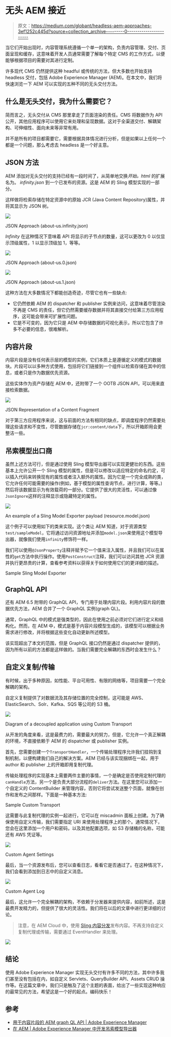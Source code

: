 # 无头 AEM 接近

> 原文：<https://medium.com/globant/headless-aem-approaches-3ef1252c445d?source=collection_archive---------0----------------------->

当它们开始出现时，内容管理系统遵循一个单一的架构，负责内容管理、交付、页面呈现和缓存，这意味着开发人员通常需要了解每个特定 CMS 的工作方式，以便能够根据项目的需要对其进行定制。

许多现代 CMS 仍然提供这种 headful 或传统的方法，但大多数也开始支持 headless 交付，包括 Adobe Experience Manager (AEM)。在本文中，我们将快速浏览一下 AEM 可以实现的五种不同的无头交付方法。

## 什么是无头交付，我为什么需要它？

简而言之，无头交付从 CMS 那里拿走了页面渲染的责任。CMS 将数据作为 API 公开，其他应用程序可以使用它来处理和呈现数据。这对于全渠道交付、解耦架构、可伸缩性、面向未来等非常有用。

并不是所有的项目都需要它，需要根据具体情况进行分析，但是如果以上任何一个都是一个问题，那么考虑去 headless 是一个好主意。

## JSON 方法

AEM 添加对无头交付的支持已经有一段时间了，从简单地交换*开始。html* 的扩展名为。 *infinity.json* 到一个已发布的资源。这是 AEM 的 Sling 模型实现的一部分。

这样做将检索存储在特定资源中的原始 JCR (Java Content Repository)属性，并将其显示为 JSON 树。

![](img/cfb88733c07e81928aeec953cd3fcbe2.png)

JSON Approach (about-us.infinity.json)

*Infinity* 在这种情况下意味着 API 将显示的子节点的数量，这可以更改为 0 以仅显示顶级属性，1 以显示顶级加 1，等等。

![](img/1806f6aeba0df517c95eda1c582d678c.png)

JSON Approach (about-us.0.json)

![](img/9c24697e24f6ddb3a2bddc5f38b7fc8d.png)

JSON Approach (about-us.1.json)

这种方法在大多数情况下都能创造奇迹，尽管它也有一些缺点:

*   它仍然依赖 AEM 的 dispatcher 和 publisher 实例来访问，这意味着尽管渲染不再是 CMS 的责任，但它仍然需要缓存数据并将其直接交付给第三方应用程序，这可能会带来可扩展性问题。
*   它是不可变的，因为它只是 AEM 中存储数据的可视化表示，所以它包含了许多不必要的信息，很难解析。

## 内容片段

内容片段是没有任何表示层的模型的实例，它们本质上是遵循定义的模式的数据块。片段可以以多种方式使用，包括将它们链接到一个组件以检索存储在其中的信息，或者只是作为数据优先资源。

这些实体作为资产存储在 AEM 中，还附带了一个 OOTB JSON API，可以用来直接检索数据。

![](img/41845bb203d77213998b30826610cf83.png)

JSON Representation of a Content Fragment

对于第三方应用程序来说，这与前面的方法有相同的缺点，即调度程序仍然需要处理这些请求和不变性，尽管数据存储在`jcr:content/data`下，所以开箱即用会更整洁一些。

## 吊索模型出口商

虽然上述方法可行，但是通过使用 Sling 模型导出器可以实现更健壮的东西。这些基本上允许公开一个 Sling 模型的属性，但是可以修改以适应特定的命名约定，可以插入代码来转换现有的属性或者注入额外的属性。因为它是一个完全成熟的类，它允许任何可能需要的操作(例如，基于模型的属性查询节点，进行计算，等等。)然后将该数据显示为有效载荷的一部分。它提供了很大的灵活性，可以通过像`JsonIgnore`这样的注释显示或隐藏特定的属性。

![](img/cc43c764e82cb5dfffd7b5653573c701.png)

An example of a Sling Model Exporter payload (resource.model.json)

这个例子可以使用如下的类来实现。这个类让 AEM 知道，对于资源类型`test/sampleModel`，它将通过访问资源地址并添加`model.json`来使用这个模型导出器，就像我们使用`infinity`修饰符一样。

我们可以使用`@JsonProperty`注释并赋予它一个值来注入属性，并且我们可以在属性的`get`方法中执行操作。使用`PostConstruct`注释，我们可以访问其他 JCR 资源并执行更昂贵的计算，查看参考资料以获得关于如何使用它们的更详细的描述。

Sample Sling Model Exporter

## GraphQL API

还有 AEM 6.5 附带的 GraphQL API，专门用于处理内容片段。利用内容片段的数据优先方法，AEM 合并了一个 GraphQL 实例(graph QL)。

通常，GraphQL 中的模式是强类型的，因此在使用之前必须对它们进行定义和结构化。然而，在 AEM 中，模式是基于内容片段模型生成的，该模型可以根据业务需求进行修改，并将根据这些变化自动更新所述模型。

该实现超出了本文的范围，但是 GraphQL 接口仍然是通过 dispatcher 提供的，因为所有以前的方法都是这样做的。当我们需要完全解耦的东西时会发生什么？

## 自定义复制/传输

有时候，出于多种原因，如性能、平台可用性、有限的网络等，项目需要一个完全解耦的架构。

自定义复制提供了对数据流及其存储位置的完全控制，这可能是 AWS、ElasticSearch、Solr、Kafka、SQS 等公司的 S3 桶。

![](img/bc0377f6c62dfb028c926e9ef1717cfa.png)

Diagram of a decoupled application using Custom Transport

从开发的角度来看，这是最费力的，需要最大的努力，但是，它允许一个真正解耦的环境，不直接依赖于 AEM 的 dispatcher 或 publisher 实例。

首先，您需要创建一个`TransportHandler`，一个传输处理程序允许我们挂钩到复制机制，以便构建我们自己的解决方案。AEM 已经与该实现捆绑在一起，用于 author 和 publisher 上的开箱即用复制代理。

传输处理程序的实现基本上需要两件主要的事情，一个是确定是否使用定制代理的`canHandle`方法，另一个是负责大部分流程的`deliver`方法。在这里您可以添加一个自定义的 ContentBuilder 来管理内容，否则它将尝试发送整个页面，就像在创作和发布之间那样。下面是一种基本方法:

Sample Custom Transport

这需要与此复制代理的实例一起进行，它可以在 miscadmin 面板上创建。为了确保使用自定义传输，我们需要指定 URI 来使用处理程序上的那个。通常情况下，您会在这里添加一个用户和密码，以及其他配置选项，如 S3 存储桶的名称，可能还有 AWS 凭证等。

![](img/c75d76e46632d56c6c34d6c74f3d4419.png)

Custom Agent Settings

最后，当一个资源发布后，您可以查看日志，看看它是否通过了。在这种情况下，我们会看到添加到日志中的自定义消息。

![](img/4d854aae0f67301a29038605b67fa99c.png)

Custom Agent Log

最后，这允许一个完全解耦的架构，不依赖于分发器来提供内容，如前所述，这是最费开发精力的，但提供了很大的灵活性。我们将在以后的文章中进行更详细的讨论。

> 注意，在 AEM Cloud 中，使用 [Sling 内容分发](https://sling.apache.org/documentation/bundles/content-distribution.html)发布内容。不再支持自定义复制代理或传输，需要通过 EventHandler 来处理。

![](img/db7c3fe250f8935853ff8b2098a4a2f5.png)

## 结论

使用 Adobe Experience Manager 实现无头交付有许多不同的方法，其中许多我们甚至没有包括在内，如自定义 Servlets、QueryBuilder API、Assets CRUD 操作等。在这篇文章中，我们只是触及了这个主题的表面，给出了一些实现这种响应的最常见的方法，希望这是一个好的起点。编码快乐！

## 参考

*   [用于内容片段的 AEM graph QL API | Adobe Experience Manager](https://experienceleague.adobe.com/docs/experience-manager-cloud-service/content/headless/graphql-api/content-fragments.html?lang=en)
*   [在 AEM | Adobe Experience Manager 中开发吊索模型导出器](https://experienceleague.adobe.com/docs/experience-manager-learn/foundation/development/develop-sling-model-exporter.html?lang=en#:~:text=Sling%20Model%20Exporter%20is%20a%20feature%20of%20the,and%20later.%20The%20use-case%20for%20Sling%20Model%20Exporter)